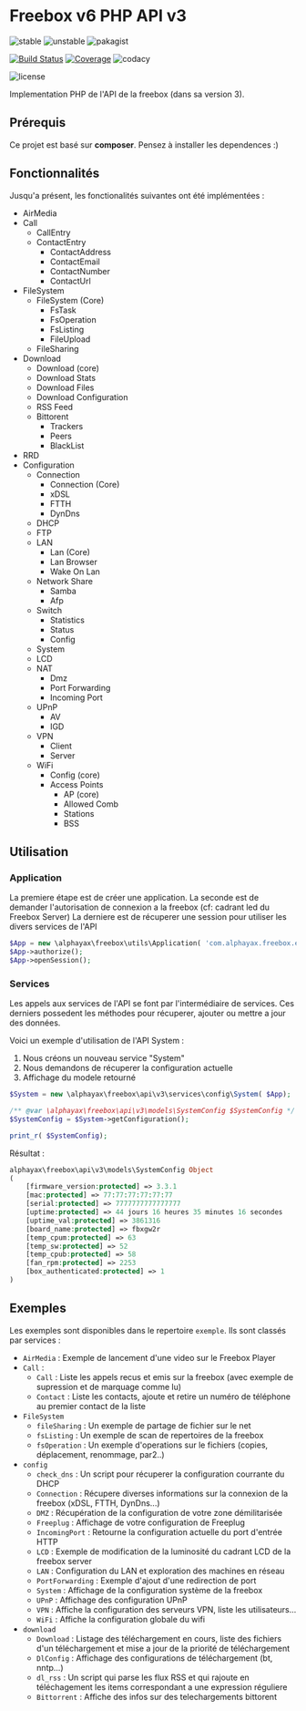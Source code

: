 
# Freebox v6 PHP API v3

![stable](https://poser.pugx.org/alphayax/freebox_api_php/v/stable)
![unstable](https://poser.pugx.org/alphayax/freebox_api_php/v/unstable)
![pakagist](https://img.shields.io/packagist/v/alphayax/freebox_api_php.svg)

[![Build Status](https://travis-ci.org/alphayax/freebox_api_php.svg?branch=master)](https://travis-ci.org/alphayax/freebox_api_php)
[![Coverage](https://api.codacy.com/project/badge/Coverage/f3569cf671f04b8ab6d699be3fd011e5)](https://www.codacy.com/app/alphayax/freebox_api_php?utm_source=github.com&amp;utm_medium=referral&amp;utm_content=alphayax/freebox_api_php&amp;utm_campaign=Badge_Coverage)
![codacy](https://api.codacy.com/project/badge/Grade/f3569cf671f04b8ab6d699be3fd011e5)

![license](https://img.shields.io/packagist/l/alphayax/freebox_api_php.svg)


Implementation PHP de l'API de la freebox (dans sa version 3).

## Prérequis

Ce projet est basé sur **composer**. Pensez à installer les dependences :)

## Fonctionnalités

Jusqu'a présent, les fonctionalités suivantes ont été implémentées :

- AirMedia
- Call
    - CallEntry
    - ContactEntry
        - ContactAddress
        - ContactEmail
        - ContactNumber
        - ContactUrl
- FileSystem
    - FileSystem (Core)
        - FsTask
        - FsOperation
        - FsListing
        - FileUpload
    - FileSharing
- Download
    - Download (core)
    - Download Stats
    - Download Files
    - Download Configuration
    - RSS Feed
    - Bittorent 
        - Trackers
        - Peers
        - BlackList
- RRD
- Configuration
    - Connection
        - Connection (Core)
        - xDSL
        - FTTH
        - DynDns
    - DHCP
    - FTP
    - LAN
        - Lan (Core)
        - Lan Browser
        - Wake On Lan
    - Network Share
        - Samba
        - Afp
    - Switch
        - Statistics
        - Status
        - Config
    - System
    - LCD
    - NAT
        - Dmz
        - Port Forwarding
        - Incoming Port
    - UPnP
        - AV
        - IGD
    - VPN
        - Client
        - Server
    - WiFi
        - Config (core)
        - Access Points
            - AP (core)
            - Allowed Comb
            - Stations
            - BSS


## Utilisation

### Application

La premiere étape est de créer une application. 
La seconde est de demander l'autorisation de connexion a la freebox (cf: cadrant led du Freebox Server)
La derniere est de récuperer une session pour utiliser les divers services de l'API

```php
$App = new \alphayax\freebox\utils\Application( 'com.alphayax.freebox.example', 'Freebox PHP API Exemple', '0.0.1');
$App->authorize();
$App->openSession();
```

### Services
Les appels aux services de l'API se font par l'intermédiaire de services.
Ces derniers possedent les méthodes pour récuperer, ajouter ou mettre a jour des données.

Voici un exemple d'utilisation de l'API System :

1. Nous créons un nouveau service "System"
2. Nous demandons de récuperer la configuration actuelle
3. Affichage du modele retourné
 
```php
$System = new \alphayax\freebox\api\v3\services\config\System( $App);

/** @var \alphayax\freebox\api\v3\models\SystemConfig $SystemConfig */
$SystemConfig = $System->getConfiguration();

print_r( $SystemConfig);
```

Résultat : 
```php
alphayax\freebox\api\v3\models\SystemConfig Object
(
    [firmware_version:protected] => 3.3.1
    [mac:protected] => 77:77:77:77:77:77
    [serial:protected] => 7777777777777777
    [uptime:protected] => 44 jours 16 heures 35 minutes 16 secondes
    [uptime_val:protected] => 3861316
    [board_name:protected] => fbxgw2r
    [temp_cpum:protected] => 63
    [temp_sw:protected] => 52
    [temp_cpub:protected] => 58
    [fan_rpm:protected] => 2253
    [box_authenticated:protected] => 1
)
```

## Exemples

Les exemples sont disponibles dans le repertoire `exemple`. Ils sont classés par services :
- `AirMedia` : Exemple de lancement d'une video sur le Freebox Player
- `Call` : 
    - `Call` : Liste les appels recus et emis sur la freebox (avec exemple de supression et de marquage comme lu) 
    - `Contact` : Liste les contacts, ajoute et retire un numéro de téléphone au premier contact de la liste
- `FileSystem`
    - `fileSharing` : Un exemple de partage de fichier sur le net
    - `fsListing` : Un exemple de scan de repertoires de la freebox
    - `fsOperation` : Un exemple d'operations sur le fichiers (copies, déplacement, renommage, par2..)
- `config` 
    - `check_dns` : Un script pour récuperer la configuration courrante du DHCP
    - `Connection` : Récupere diverses informations sur la connexion de la freebox (xDSL, FTTH, DynDns...)
    - `DMZ` : Récupération de la configuration de votre zone démilitarisée
    - `Freeplug` : Affichage de votre configuration de Freeplug
    - `IncomingPort` : Retourne la configuration actuelle du port d'entrée HTTP
    - `LCD` : Exemple de modification de la luminosité du cadrant LCD de la freebox server
    - `LAN` : Configuration du LAN et exploration des machines en réseau
    - `PortForwarding` : Exemple d'ajout d'une redirection de port
    - `System` : Affichage de la configuration système de la freebox
    - `UPnP` : Affichage des configuration UPnP
    - `VPN` : Affiche la configuration des serveurs VPN, liste les utilisateurs...
    - `WiFi` : Affiche la configuration globale du wifi
- `download`
    - `Download` : Listage des téléchargement en cours, liste des fichiers d'un téléchargement et mise a jour de la priorité de téléchargement
    - `DlConfig` : Affichage des configurations de téléchargement (bt, nntp...)
    - `dl_rss` : Un script qui parse les flux RSS et qui rajoute en téléchagement les items correspondant a une expression réguliere
    - `Bittorrent` : Affiche des infos sur des telechargements bittorent
 
 
